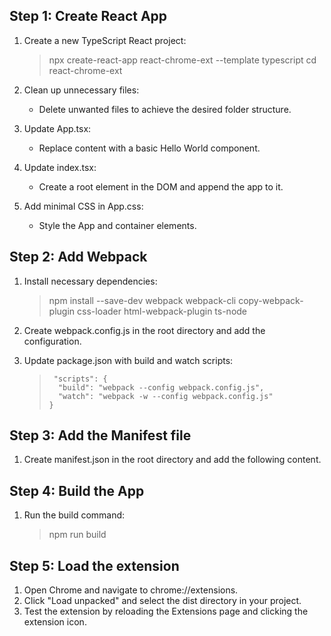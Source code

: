 ## Step 1: Create React App

1.  Create a new TypeScript React project:

    > npx create-react-app react-chrome-ext --template typescript cd
    > react-chrome-ext

2.  Clean up unnecessary files:

    - Delete unwanted files to achieve the desired folder structure.

3.  Update App.tsx:

    - Replace content with a basic Hello World component.

4.  Update index.tsx:

    - Create a root element in the DOM and append the app to it.

5.  Add minimal CSS in App.css:

    - Style the App and container elements.

## Step 2: Add Webpack

1.  Install necessary dependencies:

    > npm install --save-dev webpack webpack-cli copy-webpack-plugin
    > css-loader html-webpack-plugin ts-node

2.  Create webpack.config.js in the root directory and add the configuration.
3.  Update package.json with build and watch scripts:

    >      "scripts": {
    >       "build": "webpack --config webpack.config.js",
    >       "watch": "webpack -w --config webpack.config.js"
    >     }

## Step 3: Add the Manifest file

1.  Create manifest.json in the root directory and add the following content.

## Step 4: Build the App

1.  Run the build command:

    > npm run build

## Step 5: Load the extension

1.  Open Chrome and navigate to chrome://extensions.
2.  Click "Load unpacked" and select the dist directory in your project.
3.  Test the extension by reloading the Extensions page and clicking the extension icon.
